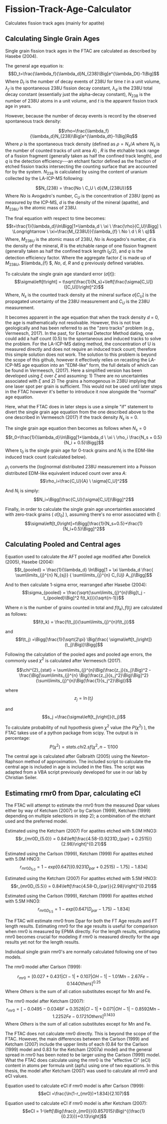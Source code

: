 # Fission-Track-Age-Calculator
Calculates fission track ages (mainly for apatite)

## Calculating Single Grain Ages

Single grain fission track ages in the FTAC are calculated as described by Hasebe (2004).
 
The general age equation is:
$$D_t=\frac{\lambda_f}{\lambda_d}N_{238}\Big[e^{\lambda_Dt}-1\Big]$$
Where $D_t$ is the number of decay events of 238U for time $t$ in a unit volume, $\lambda_f$ is the spontaneous 238U fission decay constant, $\lambda_d$ is the 238U total decay constant (essentially just the alpha-decay constant), $N_{238}$ is the number of 238U atoms in a unit volume, and $t$ is the apparent fission track age in years.

However, because the number of decay events is record by the observed spontaneous track density:

$$\rho=\frac{\lambda_f}{\lambda_d}N_{238}\Big[e^{\lambda_dt}-1\Big]Rq$$
Where $\rho$ is the spontaneous track density (defined as $\rho=N_s/A$ where $N_s$ is the number of counted tracks of unit area $A$) , $R$ is the etchable track range of a fission fragment (generally taken as half the confined track length), and $q$ is the detection efficiency---an etchant factor defined as the fraction of etched fission tracks intersecting the counting surface that are accounted for by the system. $N_{238}$ is calculated by using the content of uranium collected by the LA-ICP-MS following:

$$N_{238} = \frac{No \ C_U \ d}{M_{238U}}$$
Where $No$ is Avogadro's number, $C_U$ is the concentration of 238U (ppm) as measured by the ICP-MS, $d$ is the density of the mineral (apatite), and $M_{238U}$ is the atomic mass of 238U.

The final equation with respect to time becomes:
$$t=\frac{1}{\lambda_d}\ln\Bigg[1+\lambda_d \ \xi \ \frac{\rho}{C_U}\Bigg] \ \Longrightarrow \ \xi=\frac{M_{238U}}{\lambda_{f} \ No \ d \ R \ q}$$
Where, $M_{238U}$ is the atomic mass of 238U, $No$ is Avogadro's number, $d$ is the density of the mineral, $R$ is the etchable range of one fission fragment (generally taken as half the confined track length $l_0/2$), and $q$ is the detection efficiency factor.  Where the aggregate factor $\xi$ is made up of $M_{238U}$, $\lambda_{f} $, $No$, $d$, $R$ and $q$ previously defined variables.

To calculate the single grain age standard error ($\sigma\left[t\right]$):
$$\sigma\left[t\right] = t\sqrt{\frac{1}{N_s}+\left[\frac{\sigma[C_U]}{[C_U]}\right]^2}$$
Where, $N_s$ is the counted track density at the mineral surface $\sigma[C_U]$ is the propagated uncertainty of the 238U measurement and $C_U$ is the 238U measurement.

It becomes apparent in the age equation that when the track density $d$ = 0, the age is mathematically not resolvable. However, this is not true geologically and has been referred to as the "zero tracks" problem (e.g., Vermeesch, 2017).  In the past, for External Detector Method dating, one could add a half count (0.5) to the spontaneous and induced tracks to solve the problem. For the LA-ICP-MS dating method, the concentration of U is measured directly and does not require an induced track count; therefore this simple solution does not work. The solution to this problem is beyond the scope of this github, however it effectively relies on recasting the LA-ICP-MS age equation into an "EDM-like" form, the full details of which can be found in Vermeesch, (2017). Here a simplified version has been developed using $\xi$ over $\zeta$ and assuming: 1) There are no uncertainties associated with $\xi$ and 2) The grains a homogenous in 238U implying that one laser spot per grain is sufficient. This would not be used until later steps in the FTAC however it's better to introduce it now alongside the "normal" age equation.

Here, what the FTAC does in later steps is use a simple "if" statement to divert the single grain age equation from the one described above to the one described in Vermeesch (2017) if the track density $N_s$ is = 0.

The single grain age equation then becomes as follows when $N_s=0$
$$t_0=\frac{1}{\lambda_d}\ln\Bigg[1+\lambda_d \ \xi \ \rho_i \frac{N_s + 0.5}{N_i + 0.5}\Bigg]$$
Where $t_0$ is the single grain age for 0-track grains and $N_i$ is the EDM-like induced track count (calculated below).

$\rho_i$ converts the (log)normal distributed 238U measurement into a Poisson distributed EDM-like equivalent induced count over area $A$:
$$\rho_i=\frac{C_U}{A} \ \sigma[C_U]^2$$

And $N_i$ is simply:
$$N_i=\Bigg[\frac{C_U}{\sigma[C_U]}\Bigg]^2$$

Finally, in order to calculate the single grain age uncertainties associated with zero-track grains ( $\sigma\left[t_0\right]$ ), assuming there's no error associated with $\xi$:
$$\sigma\left[t_0\right]=t\Bigg[\frac{1}{N_s+0.5}+\frac{1}{N_i+0.5}\Bigg]^2$$

## Calculating Pooled and Central ages

Equation used to calculate the AFT pooled age modified after Donelick (2005), Hasebe (2004):
$$t_{pooled} = \frac{1}{\lambda_d} \ln\Bigg[1 + \xi \lambda_d \frac{ \sum\limits_{j}^{n} N_{sj}} { \sum\limits_{j}^{n} C_{Uj} A_j}\Bigg]$$


And to then calculate 1-sigma error, rearranged after Hasebe (2004):
$$\sigma_{pooled} = \frac{\sqrt{\sum\limits_{j}^{n}\Big[t_j - t_{pooled}\Big]^2 f(t_k)}}{\sqrt{n-1}}$$

Where $n$ is the number of grains counted in total and $f(t_k), f(t_j)$ are calculated as follows:
$$f(t_k) = \frac{f(t_j)}{\sum\limits_{j}^{n}f(t_j)}$$

and
$$f(t_j) =\Bigg[\frac{1}{\sqrt{2\pi} \Big(\frac{ \sigma\left[t_j\right]}{t_j}\Big)}\Bigg]$$


Following the calculation of the pooled ages and pooled age errors, the commonly used $\chi^2$ is calculated after Vermeesch (2017).

$$\chi^{2}_{stat} = \sum\limits_{j}^{n}\Big(\frac{z_j}{s_j}\Big)^2 - \frac{\Big[\sum\limits_{j}^{n} \Big(\frac{z_j}{s_j^2}\Big)\Big]^2}{\sum\limits_{j}^{n}\Big(\frac{1}{s_j^2}\Big)}$$

where
$$z_j = \ln\Big({t_j}\Big)$$

and
$$s_j =\frac{\sigma\left[t_j\right]}{t_j}$$


To calculate probability of null hypothesis given $\chi^2$ value (the $P(\chi^2)$ ), the FTAC takes use of a python package from scipy. The output is in percentage: 
$$P(\chi^2) = stats.chi2.sf(\chi^2, n-1)100$$



The central age is calculated after Galbraith (2005) using the Newton-Raphson method of approximation. The included script to calculate the central age is included in age is included in the files. The script was adapted from a VBA script previously developed for use in our lab by Christian Seiler.

## Estimating rmr0 from Dpar, calculating eCl

The FTAC will attempt to estimate the rmr0 from the measured Dpar values either by way of Ketcham (2007) or by Carlson (1999), Ketcham (1999) depending on multiple selections in step 2); a combination of the etchant used and the preferred model.

Estimated using the Ketcham (2007) For apatites etched with 5.0M HNO3:
$$r_{mr0D_{5.0}} = 0.84\left[\frac{4.58-(0.9231D_{par} + 0.2515)}{2.98}\right]^{0.21}$$

Estimated using the Carlson (1999), Ketcham (1999) For apatites etched with 5.0M HNO3:
$$r_{mr0D_{5.0}} = 1-exp\Big[0.647\left[(0.9231D_{par}+0.2515)-1.75\right]-1.834\Big]$$

Estimated using the Ketcham (2007) For apatites etched with 5.5M HNO3:
$$r_{mr0D_{5.5}} = 0.84\left[\frac{4.58-D_{par}}{2.98}\right]^{0.21}$$


Estimated using the Carlson (1999), Ketcham (1999) For apatites etched with 5.5M HNO3:
$$r_{mr0D_{5.5}} = 1-exp\Big[0.647(D_{par}-1.75)-1.834\Big]$$

The FTAC will estimate rmr0 from Dpar for both the FT Age results and FT length results. Estimating rmr0 for the age results is useful for comparison when rmr0 is measured by EPMA directly. For the length results, estimating rmr0 becomes crucial for modeling if rmr0 is measured directly for the age results yet not for the length results. 

Individual single grain rmr0's are normally calculated following one of two models.

The rmr0 model after Carlson (1999):

$$r_{mr0} = \Big[0.027 + 0.431\left|Cl-1\right| + 0.107 \left|OH-1\right| - 1.01Mn - 2.67Fe - 0.144Others\Big]^{0.25}$$
Where $Others$ is the sum of all cation substitutes except for Mn and Fe.

The rmr0 model after Ketcham (2007):
$$r_{mr0} = \Big[-0.0495 - 0.0348F + 0.3528\left|Cl-1\right| + 0.071 \left|OH-1\right| - 0.8592Mn - 1.2252Fe - 0.1721Others\Big]^{0.1433}$$
Where $Others$ is the sum of all cation substitutes except for Mn and Fe.

The FTAC does not calculate rmr0 directly. This is beyond the scope of the FTAC. However, the main differences between the Carlson (1999) and  Ketcham (2007) include the upper limits of each (0.84 for the Carlson (1999) model and 0.83 for the Ketcham (2007a) model) and the general spread in rmr0 has been noted to be larger using the Carlson (1999) model. What the FTAC does calculate using the rmr0 is the "effective Cl" (eCl) content in atoms per formula unit (apfu) using one of two equations. In this thesis, the model after Ketcham (2007) was used to calculate all rmr0 and eCl values.

Equation used to calculate eCl if rmr0 model is after Carlson (1999):
$$eCl =\frac{\ln(1-r_{mr0})+1.834}{2.107}$$

Equation used to calculate eCl if rmr0 model is after Ketcham (2007):
$$eCl  = 1-\left[\Big(\frac{r_{mr0}}{0.857015}\Big)^{(\frac{1}{0.23})}+0.13\right]$$

